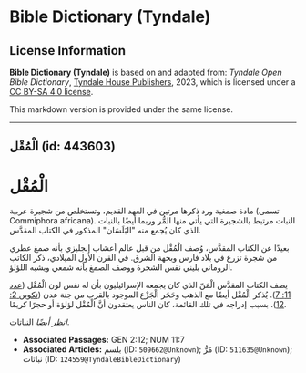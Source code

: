# Bible Dictionary (Tyndale)

## License Information

**Bible Dictionary (Tyndale)** is based on and adapted from: _Tyndale Open Bible Dictionary_, [Tyndale House Publishers](https://tyndaleopenresources.com/), 2023, which is licensed under a [CC BY-SA 4.0 license](https://creativecommons.org/licenses/by-sa/4.0/legalcode.en).

This markdown version is provided under the same license.



--------------------------------

## الْمُقْل (id: 443603)

الْمُقْل
========

مادة صمغية ورد ذكرها مرتين في العهد القديم، وتستخلص من شجيرة عربية (تسمى Commiphora africana). النبات مرتبط بالشجيرة التي يأتي منها المُّر وربما أيضًا بالنبات الذي كان يُجمع منه "البَلَسَان" المذكور في الكتاب المقدَّس.

بعيدًا عن الكتاب المقدَّس، وُصف الْمُقْل من قبل عالم أعشاب إنجليزي بأنه صمغ عطري من شجرة تزرع في بلاد فارس وبجهة الشرق. في القرن الأول الميلادي، ذكر الكاتب الروماني بليني نفس الشجرة ووصف الصمغ بأنه شمعي ويشبه اللؤلؤ.

يصف الكتاب المقدَّس الْمَنّ الذي كان يجمعه الإسرائيليون بأن له نفس لون الْمُقْل ([عدد 11: 7](https://ref.ly/Num11:7)). يُذكر الْمُقْل أيضًا مع الذهب وحَجَر الْجَزْع الموجود بالقرب من جنة عدن ([تكوين 2: 12](https://ref.ly/Gen2:12)). بسبب إدراجه في تلك القائمة، كان الناس يعتقدون أنَّ الْمُقْل لؤلؤة أو حجرًا كريمًا.

*انظر أيضًا* النباتات.

* **Associated Passages:** GEN 2:12; NUM 11:7
* **Associated Articles:** بلسم (ID: `509662@Unknown`); مُرُّ (ID: `511635@Unknown`); نباتات (ID: `124559@TyndaleBibleDictionary`)

